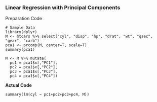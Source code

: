 ### Linear Regression with Principal Components
Preparation Code
```
# Sample Data
library(dplyr)
M <- mtcars %>% select("cyl", "disp", "hp", "drat", "wt", "qsec", "gear", "carb")
pca1 <- prcomp(M, center=T, scale=T)
summary(pca1)

M <- M %>% mutate(
  pc1 = pca1$x[,"PC1"],
  pc2 = pca1$x[,"PC2"],
  pc3 = pca1$x[,"PC3"],
  pc4 = pca1$x[,"PC4"])
```
**Actual Code**
```
summary(lm(cyl ~ pc1+pc2+pc3+pc4, M))
```
